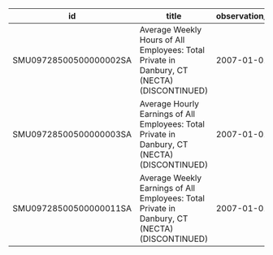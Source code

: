 | id                     | title                                                                                         | observation_start   | observation_end   |
|------------------------|-----------------------------------------------------------------------------------------------|---------------------|-------------------|
| SMU09728500500000002SA | Average Weekly Hours of All Employees: Total Private in Danbury, CT (NECTA) (DISCONTINUED)    | 2007-01-01          | 2022-03-01        |
| SMU09728500500000003SA | Average Hourly Earnings of All Employees: Total Private in Danbury, CT (NECTA) (DISCONTINUED) | 2007-01-01          | 2022-03-01        |
| SMU09728500500000011SA | Average Weekly Earnings of All Employees: Total Private in Danbury, CT (NECTA) (DISCONTINUED) | 2007-01-01          | 2022-03-01        |